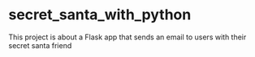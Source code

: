 # secret_santa_with_python
This project is about a Flask app that sends an email to users with their secret santa friend
